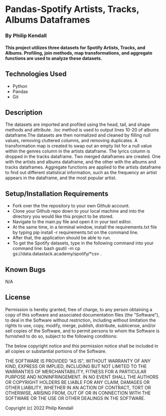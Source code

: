 # Pandas-Spotify Artists, Tracks, Albums Dataframes

### By Philip Kendall

#### This project utilizes three datasets for Spotify Artists, Tracks, and Albums. Profiling, join methods, map transformations, and aggregate functions are used to analyze these datasets.

## Technologies Used

* Python
* Pandas
* Git

## Description

The datasets are imported and profiled using the head, tail, and shape methods and attribute. .loc method is used to output lines 10-20 of albums dataframe.The datasets are then normalized and cleaned by filling null values, removing cluttered columns, and removing duplicates. A transformation map is created to swap out an empty list for a null value within the genres column in the artists dataframe. The lyrics column is dropped in the tracks dataframe. Two merged dataframes are created. One with the artists and albums dataframe, and the other with the albums and tracks dataframes. Aggregate functions are applied to the artists dataframe to find out different statistical information, such as the frequency an artist appears in the dataframe, and the most popular artist.

## Setup/Installation Requirements

* Fork over the the repository to your own Github account.
* Clone your Github repo down to your local machine and into the directory you would like this project to be stored.
* Navigate to the main.py file and open it in your text editor.
* At the same time, in a terminal window, install the requirements.txt file by typing pip install -r requirements.txt on the command line.
* After that, the application should be able to run.
* To get the Spotify datasets, type in the following command into your command line: bash gsutil -m cp gs://data.datastack.academy/spotify/*csv .

## Known Bugs

N/A

## License

Permission is hereby granted, free of charge, to any person obtaining
a copy of this software and associated documentation files (the
"Software"), to deal in the Software without restriction, including
without limitation the rights to use, copy, modify, merge, publish,
distribute, sublicense, and/or sell copies of the Software, and to
permit persons to whom the Software is furnished to do so, subject to
the following conditions:

The below copyright notice and this permission notice shall be
included in all copies or substantial portions of the Software.

THE SOFTWARE IS PROVIDED "AS IS", WITHOUT WARRANTY OF ANY KIND,
EXPRESS OR IMPLIED, INCLUDING BUT NOT LIMITED TO THE WARRANTIES OF
MERCHANTABILITY, FITNESS FOR A PARTICULAR PURPOSE AND
NONINFRINGEMENT. IN NO EVENT SHALL THE AUTHORS OR COPYRIGHT HOLDERS BE
LIABLE FOR ANY CLAIM, DAMAGES OR OTHER LIABILITY, WHETHER IN AN ACTION
OF CONTRACT, TORT OR OTHERWISE, ARISING FROM, OUT OF OR IN CONNECTION
WITH THE SOFTWARE OR THE USE OR OTHER DEALINGS IN THE SOFTWARE.

Copyright (c) 2022 Philip Kendall